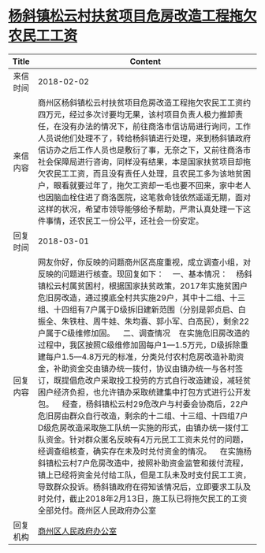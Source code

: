 # <a href="http://www.shangluo.gov.cn/zmhd/ldxxxx.jsp?urltype=leadermail.LeaderMailContentUrl&wbtreeid=1112&leadermailid=4538">杨斜镇松云村扶贫项目危房改造工程拖欠农民工工资</a>
|Title|Content|
|:---:|---|
|来信时间|2018-02-02|
|来信内容|商州区杨斜镇松云村扶贫项目危房改造工程拖欠农民工工资约四万元，经过多次讨要均无果，该村项目负责人极力推卸责任，在没有办法的情况下，前往商洛市信访局进行询问，工作人员说他们处理不了，转给杨斜镇进行处理，来到杨斜镇政府信访办之后工作人员也是敷衍了事，无奈之下，又前往商洛市社会保障局进行咨询，同样没有结果，本是国家扶贫项目却拖欠农民工工资，而且没有责任人处理，且农民工多为该地贫困户，眼看就要过年了，拖欠工资却一毛也要不回来，家中老人也因脑血栓住进了商洛医院，这笔救命钱依然遥遥无期，面对这样的状况，希望市领导能够给予帮助，严肃认真处理一下这件事情，还农民工一份公平，还社会一份安定。|
|回复时间|2018-03-01|
|回复内容|网友你好，你反映的问题商州区高度重视，成立调查小组，对反映的问题进行核查。现回复如下：    一、基本情况：    杨斜镇松云村属贫困村，根据国家扶贫政策，2017年实施贫困户危旧房改造，通过摸底全村共实施29户，其中十二组、十三组、十四组有7户属于D级拆旧建新范围（分别是郭贞启、白振全、朱铁柱、周牛娃、朱均喜、郭小军、白高民），剩余22户属于C级维修加固。    二、调查情况    在实施危旧房改造的过程中，我区按照C级维修加固每户1—1.5万元，D级拆除重建每户1.5—4.8万元的标准，分类兑付农村危房改造补助资金，补助资金交由镇办统一拨付，协议由镇办统一与各村签订，既提倡危改户采取投工投劳的方式自行改造建设，减轻贫困户经济负担，也允许镇办采取统建集中打包方式进行公开发包。    经查，杨斜镇松云村29危改户与村委会协商后，22户危旧房由群众自行改造，剩余的十二组、十三组、十四组7户D级危房改造采取施工队统一实施的形式，由镇办统一拨付工队资金。针对群众匿名反映有4万元民工工资未兑付的问题，经调查组核查，确实存在未及时兑付资金的情况。    在实施杨斜镇松云村7户危房改造中，按照补助资金监管和拨付流程，镇上已经将资金兑付给工队，但是工队未及时支付民工工资，导致群众投诉。杨斜镇政府在得知该情况后，立即要求工队及时兑付，截止2018年2月13日，施工队已将拖欠民工的工资全部兑付。商州区人民政府办公室|
|回复机构|<a href="../../categories/agencies/商州区人民政府办公室.md">商州区人民政府办公室</a>|
